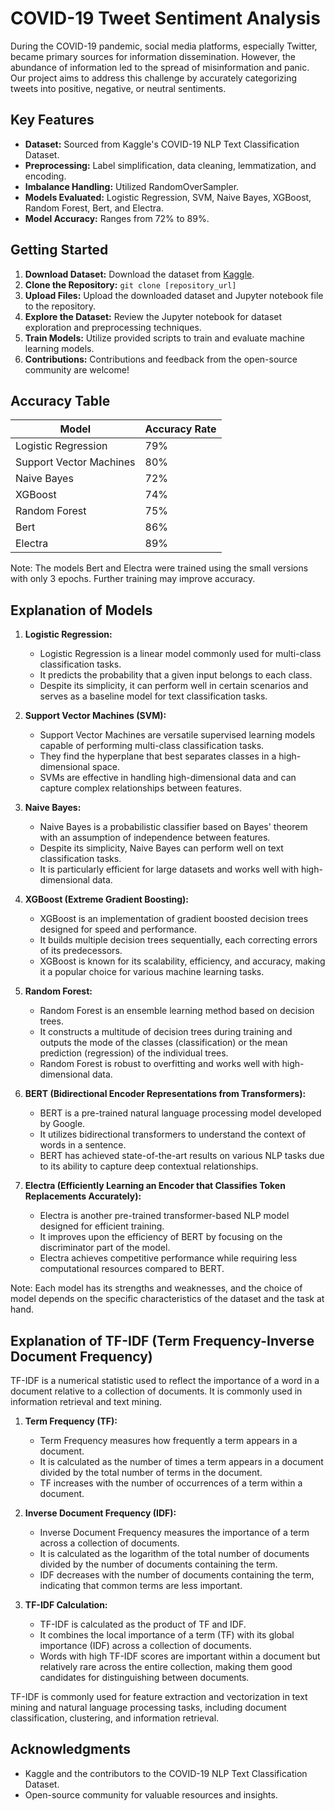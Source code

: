 # COVID-19 Tweet Sentiment Analysis

During the COVID-19 pandemic, social media platforms, especially Twitter, became primary sources for information dissemination. However, the abundance of information led to the spread of misinformation and panic. Our project aims to address this challenge by accurately categorizing tweets into positive, negative, or neutral sentiments.

## Key Features
- **Dataset:** Sourced from Kaggle's COVID-19 NLP Text Classification Dataset.
- **Preprocessing:** Label simplification, data cleaning, lemmatization, and encoding.
- **Imbalance Handling:** Utilized RandomOverSampler.
- **Models Evaluated:** Logistic Regression, SVM, Naive Bayes, XGBoost, Random Forest, Bert, and Electra.
- **Model Accuracy:** Ranges from 72% to 89%.

## Getting Started
1. **Download Dataset:** Download the dataset from [Kaggle](https://www.kaggle.com/datasets/datatattle/covid-19-nlp-text-classification/data).
2. **Clone the Repository:** `git clone [repository_url]`
3. **Upload Files:** Upload the downloaded dataset and Jupyter notebook file to the repository.
4. **Explore the Dataset:** Review the Jupyter notebook for dataset exploration and preprocessing techniques.
5. **Train Models:** Utilize provided scripts to train and evaluate machine learning models.
6. **Contributions:** Contributions and feedback from the open-source community are welcome!

## Accuracy Table

| Model                   | Accuracy Rate |
|-------------------------|---------------|
| Logistic Regression     | 79%           |
| Support Vector Machines | 80%           |
| Naive Bayes             | 72%           |
| XGBoost                 | 74%           |
| Random Forest           | 75%           |
| Bert                    | 86%           |
| Electra                 | 89%           |

Note: The models Bert and Electra were trained using the small versions with only 3 epochs. Further training may improve accuracy.

## Explanation of Models

1. **Logistic Regression:**
   - Logistic Regression is a linear model commonly used for multi-class classification tasks.
   - It predicts the probability that a given input belongs to each class.
   - Despite its simplicity, it can perform well in certain scenarios and serves as a baseline model for text classification tasks.

2. **Support Vector Machines (SVM):**
   - Support Vector Machines are versatile supervised learning models capable of performing multi-class classification tasks.
   - They find the hyperplane that best separates classes in a high-dimensional space.
   - SVMs are effective in handling high-dimensional data and can capture complex relationships between features.

3. **Naive Bayes:**
   - Naive Bayes is a probabilistic classifier based on Bayes' theorem with an assumption of independence between features.
   - Despite its simplicity, Naive Bayes can perform well on text classification tasks.
   - It is particularly efficient for large datasets and works well with high-dimensional data.

4. **XGBoost (Extreme Gradient Boosting):**
   - XGBoost is an implementation of gradient boosted decision trees designed for speed and performance.
   - It builds multiple decision trees sequentially, each correcting errors of its predecessors.
   - XGBoost is known for its scalability, efficiency, and accuracy, making it a popular choice for various machine learning tasks.

5. **Random Forest:**
   - Random Forest is an ensemble learning method based on decision trees.
   - It constructs a multitude of decision trees during training and outputs the mode of the classes (classification) or the mean prediction (regression) of the individual trees.
   - Random Forest is robust to overfitting and works well with high-dimensional data.

6. **BERT (Bidirectional Encoder Representations from Transformers):**
   - BERT is a pre-trained natural language processing model developed by Google.
   - It utilizes bidirectional transformers to understand the context of words in a sentence.
   - BERT has achieved state-of-the-art results on various NLP tasks due to its ability to capture deep contextual relationships.

7. **Electra (Efficiently Learning an Encoder that Classifies Token Replacements Accurately):**
   - Electra is another pre-trained transformer-based NLP model designed for efficient training.
   - It improves upon the efficiency of BERT by focusing on the discriminator part of the model.
   - Electra achieves competitive performance while requiring less computational resources compared to BERT.

Note: Each model has its strengths and weaknesses, and the choice of model depends on the specific characteristics of the dataset and the task at hand.

## Explanation of TF-IDF (Term Frequency-Inverse Document Frequency)

TF-IDF is a numerical statistic used to reflect the importance of a word in a document relative to a collection of documents. It is commonly used in information retrieval and text mining.

1. **Term Frequency (TF):**
   - Term Frequency measures how frequently a term appears in a document.
   - It is calculated as the number of times a term appears in a document divided by the total number of terms in the document.
   - TF increases with the number of occurrences of a term within a document.

2. **Inverse Document Frequency (IDF):**
   - Inverse Document Frequency measures the importance of a term across a collection of documents.
   - It is calculated as the logarithm of the total number of documents divided by the number of documents containing the term.
   - IDF decreases with the number of documents containing the term, indicating that common terms are less important.

3. **TF-IDF Calculation:**
   - TF-IDF is calculated as the product of TF and IDF.
   - It combines the local importance of a term (TF) with its global importance (IDF) across a collection of documents.
   - Words with high TF-IDF scores are important within a document but relatively rare across the entire collection, making them good candidates for distinguishing between documents.

TF-IDF is commonly used for feature extraction and vectorization in text mining and natural language processing tasks, including document classification, clustering, and information retrieval.


## Acknowledgments
- Kaggle and the contributors to the COVID-19 NLP Text Classification Dataset.
- Open-source community for valuable resources and insights.

